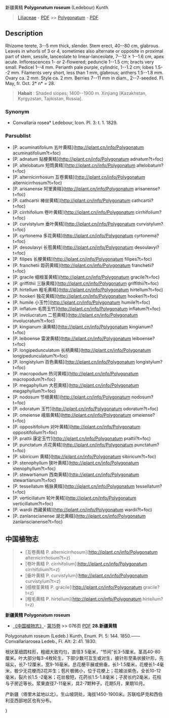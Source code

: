 新疆黄精 **Polygonatum roseum** (Ledebour) Kunth

> [Liliaceae](http://iplant.cn/info/Liliaceae?t=foc) - [PDF](http://www.iplant.cn/foc/pdf/Liliaceae.pdf) >> [Polygonatum](http://iplant.cn/info/Polygonatum?t=foc) - [PDF](http://www.iplant.cn/foc/pdf/Polygonatum.pdf)
## Description

Rhizome terete, 3--5 mm thick, slender. Stem erect, 40--80 cm, glabrous. Leaves in whorls of 3 or 4, sometimes also alternate or opposite in proximal part of stem, sessile, lanceolate to linear-lanceolate, 7--12 × 1--1.6 cm, apex acute. Inflorescences 1- or 2-flowered; peduncle 1--1.5 cm; bracts very small. Pedicel 1--4 mm. Perianth pale purple, cylindric, 1--1.2 cm; lobes 1.5--2 mm. Filaments very short, less than 1 mm, glabrous; anthers 1.5--1.8 mm. Ovary ca. 2 mm. Style ca. 2 mm. Berries 7--11 mm in diam., 2--7-seeded. Fl. May, fr. Oct. 2* n* = 28.


> **Habait** : 
> Shaded slopes; 1400--1900 m. Xinjiang [Kazakhstan, Kyrgyzstan, Tajikistan, Russia].

### Synonym
* Convallaria rosea* Ledebour, Icon. Pl. 3: t. 1. 1829.


### Parsublist

* [P.  acuminatifolium  五叶黄精](http://iplant.cn/info/Polygonatum acuminatifolium?t=foc)
* [P.  adnatum  贴梗黄精](http://iplant.cn/info/Polygonatum adnatum?t=foc)
* [P.  altelobatum  短筒黄精](http://iplant.cn/info/Polygonatum altelobatum?t=foc)
* [P.  alternicirrhosum  互卷黄精](http://iplant.cn/info/Polygonatum alternicirrhosum?t=foc)
* [P.  arisanense  阿里黄精](http://iplant.cn/info/Polygonatum arisanense?t=foc)
* [P.  cathcartii  棒丝黄精](http://iplant.cn/info/Polygonatum cathcartii?t=foc)
* [P.  cirrhifolium  卷叶黄精](http://iplant.cn/info/Polygonatum cirrhifolium?t=foc)
* [P.  curvistylum  垂叶黄精](http://iplant.cn/info/Polygonatum curvistylum?t=foc)
* [P.  cyrtonema  多花黄精](http://iplant.cn/info/Polygonatum cyrtonema?t=foc)
* [P.  desoulavyi  长苞黄精](http://iplant.cn/info/Polygonatum desoulavyi?t=foc)
* [P.  filipes  长梗黄精](http://iplant.cn/info/Polygonatum filipes?t=foc)
* [P.  franchetii  距药黄精](http://iplant.cn/info/Polygonatum franchetii?t=foc)
* [P.  gracile  细根茎黄精](http://iplant.cn/info/Polygonatum gracile?t=foc)
* [P.  griffithii  三脉黄精](http://iplant.cn/info/Polygonatum griffithii?t=foc)
* [P.  hirtellum  粗毛黄精](http://iplant.cn/info/Polygonatum hirtellum?t=foc)
* [P.  hookeri  独花黄精](http://iplant.cn/info/Polygonatum hookeri?t=foc)
* [P.  humile  小玉竹](http://iplant.cn/info/Polygonatum humile?t=foc)
* [P.  inflatum  毛筒玉竹](http://iplant.cn/info/Polygonatum inflatum?t=foc)
* [P.  involucratum  二苞黄精](http://iplant.cn/info/Polygonatum involucratum?t=foc)
* [P.  kingianum  滇黄精](http://iplant.cn/info/Polygonatum kingianum?t=foc)
* [P.  leiboense  雷波黄精](http://iplant.cn/info/Polygonatum leiboense?t=foc)
* [P.  longipedunculatum  长柄黄精](http://iplant.cn/info/Polygonatum longipedunculatum?t=foc)
* [P.  longistylum  百色黄精](http://iplant.cn/info/Polygonatum longistylum?t=foc)
* [P.  macropodum  热河黄精](http://iplant.cn/info/Polygonatum macropodum?t=foc)
* [P.  megaphyllum  大苞黄精](http://iplant.cn/info/Polygonatum megaphyllum?t=foc)
* [P.  nodosum  节根黄精](http://iplant.cn/info/Polygonatum nodosum?t=foc)
* [P.  odoratum  玉竹](http://iplant.cn/info/Polygonatum odoratum?t=foc)
* [P.  omeiense  峨眉黄精](http://iplant.cn/info/Polygonatum omeiense?t=foc)
* [P.  oppositifolium  对叶黄精](http://iplant.cn/info/Polygonatum oppositifolium?t=foc)
* [P.  prattii  康定玉竹](http://iplant.cn/info/Polygonatum prattii?t=foc)
* [P.  punctatum  点花黄精](http://iplant.cn/info/Polygonatum punctatum?t=foc)
* [P.  sibiricum  黄精](http://iplant.cn/info/Polygonatum sibiricum?t=foc)
* [P.  stenophyllum  狭叶黄精](http://iplant.cn/info/Polygonatum stenophyllum?t=foc)
* [P.  stewartianum  西南黄精](http://iplant.cn/info/Polygonatum stewartianum?t=foc)
* [P.  tessellatum  格脉黄精](http://iplant.cn/info/Polygonatum tessellatum?t=foc)
* [P.  verticillatum  轮叶黄精](http://iplant.cn/info/Polygonatum verticillatum?t=foc)
* [P.  wardii  西藏黄精](http://iplant.cn/info/Polygonatum wardii?t=foc)
* [P.  zanlanscianense  湖北黄精](http://iplant.cn/info/Polygonatum zanlanscianense?t=foc)


## 中国植物志

> * [互卷黄精  P.  alternicirrhosum](http://iplant.cn/info/Polygonatum alternicirrhosum?t=z)
> * [卷叶黄精  P.  cirrhifolium](http://iplant.cn/info/Polygonatum cirrhifolium?t=z)
> * [垂叶黄精  P.  curvistylum](http://iplant.cn/info/Polygonatum curvistylum?t=z)
> * [细根茎黄精  P.  gracile](http://iplant.cn/info/Polygonatum gracile?t=z)
> * [粗毛黄精  P.  hirtellum](http://iplant.cn/info/Polygonatum hirtellum?t=z)

**新疆黄精 Polygonatum roseum**

* [《中国植物志》](http://www.iplant.cn/frps)- [第15卷](http://www.iplant.cn/frps/vol/15) >> 076页 [PDF](http://www.iplant.cn/frps/pdf/15/076b.pdf)
**28.新疆黄精**

Polygonatum roseum (Ledeb.) Kunth, Enum. Pl. 5: 144. 1850.——Convallariarosea Ledeb., Fl. Alt: 2: 41. 1830.

根状茎细圆柱形，粗细大致均匀，直径3 5毫米，“节间”长3-5厘米。茎高40-80厘米。叶大部分每3-4枚轮生，下部少数可互生或对生，披针形至条状披针形，先端尖，长7-12厘米，宽9-16毫米。总花梗平展或俯垂，长1-1.5厘米，花梗长1-4毫米，极少无花梗而2花并生；苞片极微小，位于花梗上；花被淡紫色，全长10-12毫米，裂片长1.5 -2毫米；花丝极短，花药长1.5-1.8毫米；子房长约2毫米，花柱与子房近等长。浆果直径7-11毫米，具2-7颗种子。花期5月，果期10月。

产新疆（塔里木盆地以北）。生山坡阴处，海拔1450-1900米。苏联哈萨克和西伯利亚西部地区也有分布。

}